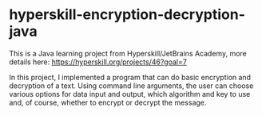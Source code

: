 # hyperskill-encryption-decryption-java

This is a Java learning project from Hyperskill/JetBrains Academy, more details here: https://hyperskill.org/projects/46?goal=7

In this project, I implemented a program that can do basic encryption and decryption of a text. Using command line arguments, the user can choose various options for data input and output, which algorithm and key to use and, of course, whether to encrypt or decrypt the message.
